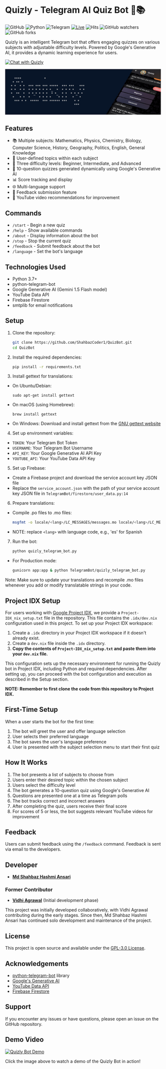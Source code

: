 # Quizly - Telegram AI Quiz Bot 🤖📚

![GitHub](https://img.shields.io/github/license/ShahbazCoder1/QuizBot)
![Python](https://img.shields.io/badge/python-3.7%2B-blue)
![Telegram](https://img.shields.io/badge/Telegram-Bot-blue?logo=telegram)
[![Live](https://img.shields.io/badge/Live-Quizly%20Bot-brightgreen?style=flat&logo=telegram)](https://bot-d5sa.onrender.com)
![Hits](https://hits.seeyoufarm.com/api/count/incr/badge.svg?url=https%3A%2F%2Fgithub.com%2FShahbazCoder1%2FQuizBot&count_bg=%2379C83D&title_bg=%23555555&icon=&icon_color=%23E7E7E7&title=views&edge_flat=false)
![GitHub watchers](https://img.shields.io/github/watchers/ShahbazCoder1/QuizBot.svg?style=social)
![GitHub forks](https://img.shields.io/github/forks/ShahbazCoder1/QuizBot?style=social)

Quizly is an intelligent Telegram bot that offers engaging quizzes on various subjects with adjustable difficulty levels. Powered by Google's Generative AI, it provides a dynamic learning experience for users.

[![Chat with Quizly](https://img.shields.io/badge/Chat%20with-Quizly-blue?style=for-the-badge&logo=telegram)](https://t.me/Quisly_Bot)

![Quizly Banner](https://github.com/ShahbazCoder1/QuizBot/blob/main/Images/Quizly%20Banner.jpg)

## Features

- 📚 Multiple subjects: Mathematics, Physics, Chemistry, Biology, Computer Science, History, Geography, Politics, English, General Knowledge
- 🎯 User-defined topics within each subject
- 🔢 Three difficulty levels: Beginner, Intermediate, and Advanced
- 🧠 10-question quizzes generated dynamically using Google's Generative AI
- 📊 Score tracking and display
- 🌐 Multi-language support
- 📝 Feedback submission feature
- 🎥 YouTube video recommendations for improvement

## Commands

- `/start` - Begin a new quiz
- `/help` - Show available commands
- `/about` - Display information about the bot
- `/stop` - Stop the current quiz
- `/feedback` - Submit feedback about the bot
- `/language` - Set the bot's language

## Technologies Used

- Python 3.7+
- python-telegram-bot
- Google Generative AI (Gemini 1.5 Flash model)
- YouTube Data API
- Firebase Firestore
- smtplib for email notifications

## Setup

1. Clone the repository:
   
   ```Bash
   git clone https://github.com/ShahbazCoder1/QuizBot.git
   cd QuizBot
2. Install the required dependencies:

   ```Bash
   pip install -r requirements.txt
3. Install gettext for translations:
- On Ubuntu/Debian:
  ```
  sudo apt-get install gettext
  ```
- On macOS (using Homebrew):
  ```
  brew install gettext
  ```
- On Windows:
  Download and install gettext from the [GNU gettext website](https://www.gnu.org/software/gettext/)

4. Set up environment variables:
- `TOKEN`: Your Telegram Bot Token
- `USERNAME`: Your Telegram Bot Username
- `API_KEY`: Your Google Generative AI API Key
- `YOUTUBE_API`: Your YouTube Data API Key

5. Set up Firebase:
- Create a Firebase project and download the service account key JSON file
- Replace the `service_account.json` with the path of your service account key JSON file in `TelegramBot/firestore/user_data.py:14`
  
6. Prepare translations:
- Compile .po files to .mo files:
   ```Bash
   msgfmt -o locale/<lang>/LC_MESSAGES/messages.mo locale/<lang>/LC_MESSAGES/messages.po
- NOTE: replace `<lang>` with language code, e.g., 'es' for Spanish

7. Run the bot:
   ```Bash
   python quizly_telegram_bot.py
  - For Production mode:
    ```Bash
    gunicorn app:app & python TelegramBot/quizly_telegram_bot.py
Note: Make sure to update your translations and recompile .mo files whenever you add or modify translatable strings in your code.

## Project IDX Setup

For users working with [Google Project IDX](https://idx.google.com/), we provide a `Project-IDX_nix_setup.txt` file in the repository. This file contains the `.idx/dev.nix` configuration used in this project. To set up your Project IDX workspace:

1. Create a `.idx` directory in your Project IDX workspace if it doesn't already exist.
2. Create a `dev.nix` file inside the `.idx` directory.
3. **Copy the contents of `Project-IDX_nix_setup.txt` and paste them into your `dev.nix` file.**

This configuration sets up the necessary environment for running the Quizly bot in Project IDX, including Python and required dependencies. After setting up, you can proceed with the bot configuration and execution as described in the Setup section.

**NOTE: Remember to first clone the code from this repository to Project IDX.**

## First-Time Setup

When a user starts the bot for the first time:

1. The bot will greet the user and offer language selection
2. User selects their preferred language
3. The bot saves the user's language preference
4. User is presented with the subject selection menu to start their first quiz

## How It Works

1. The bot presents a list of subjects to choose from
2. Users enter their desired topic within the chosen subject
3. Users select the difficulty level
4. The bot generates a 10-question quiz using Google's Generative AI
5. Questions are presented one at a time as Telegram polls
6. The bot tracks correct and incorrect answers
7. After completing the quiz, users receive their final score
8. For scores of 5 or less, the bot suggests relevant YouTube videos for improvement

## Feedback

Users can submit feedback using the `/feedback` command. Feedback is sent via email to the developers.

## Developer

- **[Md Shahbaz Hashmi Ansari](https://github.com/ShahbazCoder1)**

### Former Contributor

- **[Vidhi Agrawal](https://github.com/Vidhi-28)** (Initial development phase)

This project was initially developed collaboratively, with Vidhi Agrawal contributing during the early stages. Since then, Md Shahbaz Hashmi Ansari has continued solo development and maintenance of the project.

## License

This project is open source and available under the [GPL-3.0 License](LICENSE).

## Acknowledgements

- [python-telegram-bot](https://github.com/python-telegram-bot/python-telegram-bot) library
- [Google's Generative AI](https://developers.generativeai.google/)
- [YouTube Data API](https://developers.google.com/youtube/v3)
- [Firebase Firestore](https://firebase.google.com/docs/firestore)

## Support

If you encounter any issues or have questions, please open an issue on the GitHub repository.

## Demo Video

[![Quizly Bot Demo](https://img.youtube.com/vi/QYndovP_68E/0.jpg)](https://www.youtube.com/watch?v=QYndovP_68E)

Click the image above to watch a demo of the Quizly Bot in action!
